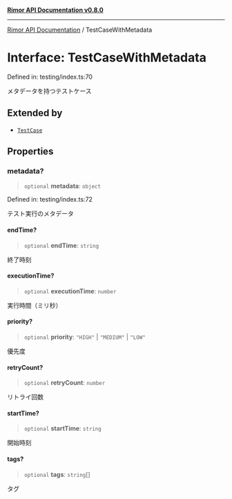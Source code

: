 [**Rimor API Documentation v0.8.0**](../README.md)

***

[Rimor API Documentation](../globals.md) / TestCaseWithMetadata

# Interface: TestCaseWithMetadata

Defined in: testing/index.ts:70

メタデータを持つテストケース

## Extended by

- [`TestCase`](TestCase.md)

## Properties

### metadata?

> `optional` **metadata**: `object`

Defined in: testing/index.ts:72

テスト実行のメタデータ

#### endTime?

> `optional` **endTime**: `string`

終了時刻

#### executionTime?

> `optional` **executionTime**: `number`

実行時間（ミリ秒）

#### priority?

> `optional` **priority**: `"HIGH"` \| `"MEDIUM"` \| `"LOW"`

優先度

#### retryCount?

> `optional` **retryCount**: `number`

リトライ回数

#### startTime?

> `optional` **startTime**: `string`

開始時刻

#### tags?

> `optional` **tags**: `string`[]

タグ
